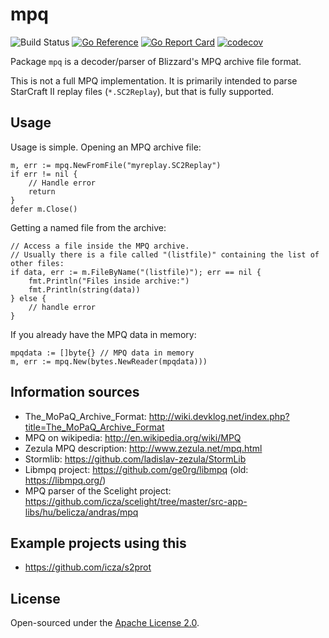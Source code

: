 # mpq

![Build Status](https://github.com/icza/mpq/actions/workflows/go.yml/badge.svg)
[![Go Reference](https://pkg.go.dev/badge/github.com/icza/mpq.svg)](https://pkg.go.dev/github.com/icza/mpq)
[![Go Report Card](https://goreportcard.com/badge/github.com/icza/mpq)](https://goreportcard.com/report/github.com/icza/mpq)
[![codecov](https://codecov.io/gh/icza/mpq/branch/master/graph/badge.svg)](https://codecov.io/gh/icza/mpq)

Package `mpq` is a decoder/parser of Blizzard's MPQ archive file format.

This is not a full MPQ implementation. It is primarily intended to parse StarCraft II replay files (`*.SC2Replay`),
but that is fully supported.

## Usage

Usage is simple. Opening an MPQ archive file:

	m, err := mpq.NewFromFile("myreplay.SC2Replay")
	if err != nil {
		// Handle error
		return
	}
	defer m.Close()

Getting a named file from the archive:

	// Access a file inside the MPQ archive.
	// Usually there is a file called "(listfile)" containing the list of other files:
	if data, err := m.FileByName("(listfile)"); err == nil {
		fmt.Println("Files inside archive:")
		fmt.Println(string(data))
	} else {
		// handle error
	}

If you already have the MPQ data in memory:

	mpqdata := []byte{} // MPQ data in memory
	m, err := mpq.New(bytes.NewReader(mpqdata)))

## Information sources

- The_MoPaQ_Archive_Format: http://wiki.devklog.net/index.php?title=The_MoPaQ_Archive_Format
- MPQ on wikipedia: http://en.wikipedia.org/wiki/MPQ
- Zezula MPQ description: http://www.zezula.net/mpq.html
- Stormlib: https://github.com/ladislav-zezula/StormLib
- Libmpq project: https://github.com/ge0rg/libmpq (old: https://libmpq.org/)
- MPQ parser of the Scelight project: https://github.com/icza/scelight/tree/master/src-app-libs/hu/belicza/andras/mpq

## Example projects using this

- https://github.com/icza/s2prot

## License

Open-sourced under the [Apache License 2.0](https://github.com/icza/mpq/blob/master/LICENSE).
